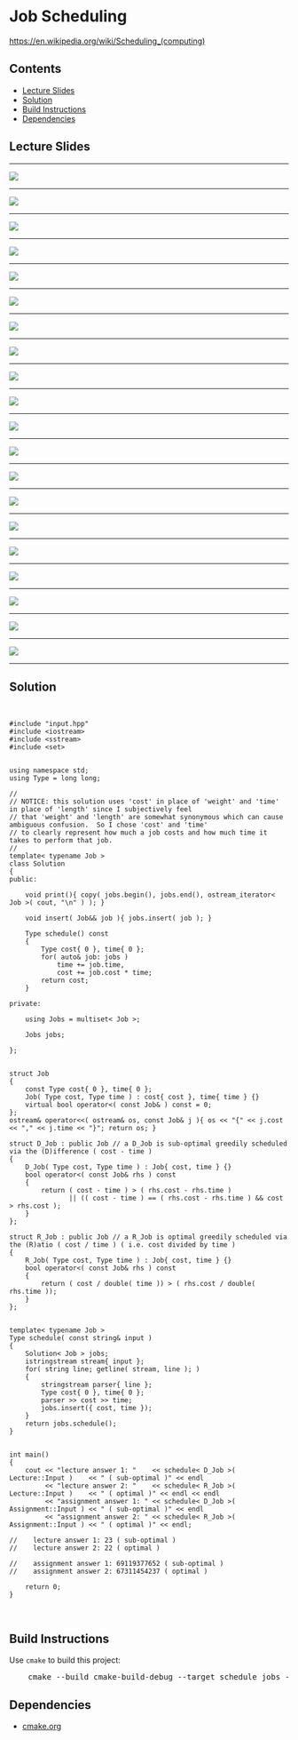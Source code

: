 <h1 id="job_scheduler">Job Scheduling</h1>
<a href="https://en.wikipedia.org/wiki/Scheduling_(computing)">https://en.wikipedia.org/wiki/Scheduling_(computing)</a>
<h2>Contents</h2>
<ul>
  <li>
      <a href="#slides">Lecture Slides</a>
  </li>
  <li>
    <a href="#solution">Solution</a>
  </li>
  <li>
    <a href="#build">Build Instructions</a>
  </li>
  <li>
    <a href="#dependencies">Dependencies</a>
  </li>
</ul>

<h2 id="slides">Lecture Slides</h2>
<hr/>
<img src="https://github.com/claytonjwong/Algorithms-Stanford/blob/master/course3/schedule_jobs/documentation/job_00.png" />
<hr/>
<img src="https://github.com/claytonjwong/Algorithms-Stanford/blob/master/course3/schedule_jobs/documentation/job_01.png" />
<hr/>
<img src="https://github.com/claytonjwong/Algorithms-Stanford/blob/master/course3/schedule_jobs/documentation/job_02.png" />
<hr/>
<img src="https://github.com/claytonjwong/Algorithms-Stanford/blob/master/course3/schedule_jobs/documentation/job_03.png" />
<hr/>
<img src="https://github.com/claytonjwong/Algorithms-Stanford/blob/master/course3/schedule_jobs/documentation/job_04.png" />
<hr/>
<img src="https://github.com/claytonjwong/Algorithms-Stanford/blob/master/course3/schedule_jobs/documentation/job_05.png" />
<hr/>
<img src="https://github.com/claytonjwong/Algorithms-Stanford/blob/master/course3/schedule_jobs/documentation/job_06.png" />
<hr/>
<img src="https://github.com/claytonjwong/Algorithms-Stanford/blob/master/course3/schedule_jobs/documentation/job_07.png" />
<hr/>
<img src="https://github.com/claytonjwong/Algorithms-Stanford/blob/master/course3/schedule_jobs/documentation/job_08.png" />
<hr/>
<img src="https://github.com/claytonjwong/Algorithms-Stanford/blob/master/course3/schedule_jobs/documentation/job_09.png" />
<hr/>
<img src="https://github.com/claytonjwong/Algorithms-Stanford/blob/master/course3/schedule_jobs/documentation/job_10.png" />
<hr/>
<img src="https://github.com/claytonjwong/Algorithms-Stanford/blob/master/course3/schedule_jobs/documentation/job_11.png" />
<hr/>
<img src="https://github.com/claytonjwong/Algorithms-Stanford/blob/master/course3/schedule_jobs/documentation/job_12.png" />
<hr/>
<img src="https://github.com/claytonjwong/Algorithms-Stanford/blob/master/course3/schedule_jobs/documentation/job_13.png" />
<hr/>
<img src="https://github.com/claytonjwong/Algorithms-Stanford/blob/master/course3/schedule_jobs/documentation/job_14.png" />
<hr/>
<img src="https://github.com/claytonjwong/Algorithms-Stanford/blob/master/course3/schedule_jobs/documentation/job_15.png" />
<hr/>
<img src="https://github.com/claytonjwong/Algorithms-Stanford/blob/master/course3/schedule_jobs/documentation/job_16.png" />
<hr/>
<img src="https://github.com/claytonjwong/Algorithms-Stanford/blob/master/course3/schedule_jobs/documentation/job_17.png" />
<hr/>
<img src="https://github.com/claytonjwong/Algorithms-Stanford/blob/master/course3/schedule_jobs/documentation/job_18.png" />
<hr/>
<img src="https://github.com/claytonjwong/Algorithms-Stanford/blob/master/course3/schedule_jobs/documentation/job_19.png" />
<hr/>

<h2 id="solution">Solution</h2>
<pre>

    #include "input.hpp"
    #include <iostream>
    #include <sstream>
    #include <set>
    
    
    using namespace std;
    using Type = long long;
    
    //
    // NOTICE: this solution uses 'cost' in place of 'weight' and 'time' in place of 'length' since I subjectively feel
    // that 'weight' and 'length' are somewhat synonymous which can cause ambiguous confusion.  So I chose 'cost' and 'time'
    // to clearly represent how much a job costs and how much time it takes to perform that job.
    //
    template< typename Job >
    class Solution
    {
    public:
    
        void print(){ copy( jobs.begin(), jobs.end(), ostream_iterator< Job >( cout, "\n" ) ); }
    
        void insert( Job&& job ){ jobs.insert( job ); }
    
        Type schedule() const
        {
            Type cost{ 0 }, time{ 0 };
            for( auto& job: jobs )
                time += job.time,
                cost += job.cost * time;
            return cost;
        }
    
    private:
    
        using Jobs = multiset< Job >;
    
        Jobs jobs;
    
    };
    
    
    struct Job
    {
        const Type cost{ 0 }, time{ 0 };
        Job( Type cost, Type time ) : cost{ cost }, time{ time } {}
        virtual bool operator<( const Job& ) const = 0;
    };
    ostream& operator<<( ostream& os, const Job& j ){ os << "{" << j.cost << "," << j.time << "}"; return os; }
    
    struct D_Job : public Job // a D_Job is sub-optimal greedily scheduled via the (D)ifference ( cost - time )
    {
        D_Job( Type cost, Type time ) : Job{ cost, time } {}
        bool operator<( const Job& rhs ) const
        {
            return ( cost - time ) > ( rhs.cost - rhs.time )
                   || (( cost - time ) == ( rhs.cost - rhs.time ) && cost > rhs.cost );
        }
    };
    
    struct R_Job : public Job // a R_Job is optimal greedily scheduled via the (R)atio ( cost / time ) ( i.e. cost divided by time )
    {
        R_Job( Type cost, Type time ) : Job{ cost, time } {}
        bool operator<( const Job& rhs ) const
        {
            return ( cost / double( time )) > ( rhs.cost / double( rhs.time ));
        }
    };
    
    
    template< typename Job >
    Type schedule( const string& input )
    {
        Solution< Job > jobs;
        istringstream stream{ input };
        for( string line; getline( stream, line ); )
        {
            stringstream parser{ line };
            Type cost{ 0 }, time{ 0 };
            parser >> cost >> time;
            jobs.insert({ cost, time });
        }
        return jobs.schedule();
    }
    
    
    int main()
    {
        cout << "lecture answer 1: "    << schedule< D_Job >( Lecture::Input )    << " ( sub-optimal )" << endl
             << "lecture answer 2: "    << schedule< R_Job >( Lecture::Input )    << " ( optimal )" << endl << endl
             << "assignment answer 1: " << schedule< D_Job >( Assignment::Input ) << " ( sub-optimal )" << endl
             << "assignment answer 2: " << schedule< R_Job >( Assignment::Input ) << " ( optimal )" << endl;
    
    //    lecture answer 1: 23 ( sub-optimal )
    //    lecture answer 2: 22 ( optimal )
    
    //    assignment answer 1: 69119377652 ( sub-optimal )
    //    assignment answer 2: 67311454237 ( optimal )
    
        return 0;
    }

</pre>

<h2 id="build">Build Instructions</h2>
<p>Use <code>cmake</code> to build this project:</p>

<pre>
    cmake --build cmake-build-debug --target schedule_jobs -- -j 4
</pre>

<h2 id="dependencies">Dependencies</h2>
<ul>
  <li>
    <a href="https://cmake.org/">cmake.org</a>
  </li>
</ul>

</body>
</html>